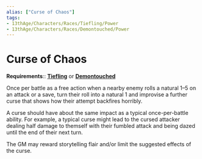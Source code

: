 ```yaml
---
alias: ["Curse of Chaos"]
tags:
- 13thAge/Characters/Races/Tiefling/Power
- 13thAge/Characters/Races/Demontouched/Power
---
```

# Curse of Chaos

**Requirements**:: **[Tiefling](../Tiefling-Demontouched.md)** or **[Demontouched](../Tiefling-Demontouched.md)**

Once per battle as a free action when a nearby enemy rolls a natural 1–5 on an attack or a save, turn their roll into a natural 1 and improvise a further curse that shows how their attempt backfires horribly.

A curse should have about the same impact as a typical once-per-battle ability. For example, a typical curse might lead to the cursed attacker dealing half damage to themself with their fumbled attack and being dazed until the end of their next turn.

The GM may reward storytelling flair and/or limit the suggested effects of the curse.
